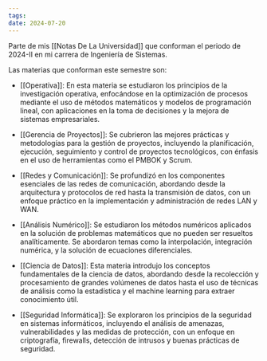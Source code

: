 ```yaml
---
tags: 
date: 2024-07-20
---
```

Parte de mis [[Notas De La Universidad]] que conforman el periodo de 2024-II en mi carrera de Ingeniería de Sistemas.

Las materias que conforman este semestre son:


- [[Operativa]]: En esta materia se estudiaron los principios de la investigación operativa, enfocándose en la optimización de procesos mediante el uso de métodos matemáticos y modelos de programación lineal, con aplicaciones en la toma de decisiones y la mejora de sistemas empresariales.
    
- [[Gerencia de Proyectos]]: Se cubrieron las mejores prácticas y metodologías para la gestión de proyectos, incluyendo la planificación, ejecución, seguimiento y control de proyectos tecnológicos, con énfasis en el uso de herramientas como el PMBOK y Scrum.
    
- [[Redes y Comunicación]]: Se profundizó en los componentes esenciales de las redes de comunicación, abordando desde la arquitectura y protocolos de red hasta la transmisión de datos, con un enfoque práctico en la implementación y administración de redes LAN y WAN.
    
- [[Análisis Numérico]]: Se estudiaron los métodos numéricos aplicados en la solución de problemas matemáticos que no pueden ser resueltos analíticamente. Se abordaron temas como la interpolación, integración numérica, y la solución de ecuaciones diferenciales.
    
- [[Ciencia de Datos]]: Esta materia introdujo los conceptos fundamentales de la ciencia de datos, abordando desde la recolección y procesamiento de grandes volúmenes de datos hasta el uso de técnicas de análisis como la estadística y el machine learning para extraer conocimiento útil.
    
- [[Seguridad Informática]]: Se exploraron los principios de la seguridad en sistemas informáticos, incluyendo el análisis de amenazas, vulnerabilidades y las medidas de protección, con un enfoque en criptografía, firewalls, detección de intrusos y buenas prácticas de seguridad.



